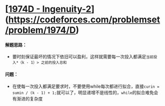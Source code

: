 # [[1974D - Ingenuity-2](https://codeforces.com/problemset/problem/1974/D)](https://codeforces.com/problemset/problem/1974/D)

#### 解题思路：

- 要时刻保证最坏的情况下依旧可以盈利，这样就需要每一次投入都满足`当前投入*（k - 1）> 之前的投入总和`

#### 问题：

- 在使每一次投入都满足要求时，不要使用while每次都进行拟合，直接`curin = sumin / (k - 1) + 1;`就可以了，明显递增不是线性的，`while`的拟合难免会有渐进的复杂度